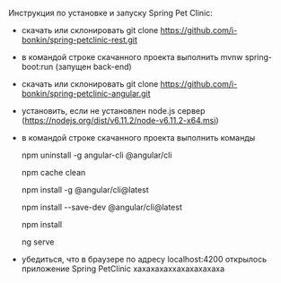 Инструкция по установке и запуску Spring Pet Clinic:

- скачать или склонировать git clone https://github.com/i-bonkin/spring-petclinic-rest.git
- в командой строке скачанного проекта выполнить mvnw spring-boot:run (запущен back-end)
- скачать или склонировать git clone https://github.com/i-bonkin/spring-petclinic-angular.git
- установить, если не установлен node.js сервер (https://nodejs.org/dist/v6.11.2/node-v6.11.2-x64.msi)
- в командой строке скачанного проекта выполнить команды
    
    npm uninstall -g angular-cli @angular/cli
    
    npm cache clean

    npm install -g @angular/cli@latest
    
    npm install --save-dev @angular/cli@latest

    npm install
    
    ng serve
    
- убедиться, что в браузере по адресу localhost:4200 открылось приложение Spring PetClinic
хахахахаххахахахахаха
